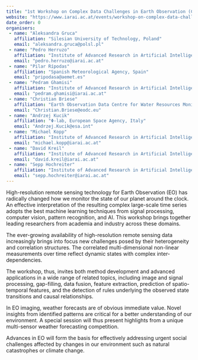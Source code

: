 ```yaml
---
title: "1st Workshop on Complex Data Challenges in Earth Observation (CDCEO)"
website: "https://www.iarai.ac.at/events/workshop-on-complex-data-challenges-in-earth-observation/"
date_order: 0
organisers:
 - name: "Aleksandra Gruca"
   affiliation: "Silesian University of Technology, Poland"
   email: "aleksandra.gruca@polsl.pl"
 - name: "Pedro Herruzo"
   affiliation: "Institute of Advanced Research in Artificial Intelligence, Austria"
   email: "pedro.herruzo@iarai.ac.at"
 - name: "Pilar Rípodas"
   affiliation: "Spanish Meteorological Agency, Spain"
   email: "pripodasa@aemet.es"
 - name: "Pedram Ghamisi"
   affiliation: "Institute of Advanced Research in Artificial Intelligence, Austria; Helmholtz-Zentrum Dresden-Rossendorf, Germany"
   email: "pedram.ghamisi@iarai.ac.at"
 - name: "Christian Briese"
   affiliation: "Earth Observation Data Centre for Water Resources Monitoring, Austria"
   email: "Christian.Briese@eodc.eu"
 - name: "Andrzej Kucik"
   affiliation: "Φ-lab, European Space Agency, Italy"
   email: "Andrzej.Kucik@esa.int"
 - name: "Michael Kopp"
   affiliation: "Institute of Advanced Research in Artificial Intelligence, Austria; Here Technologies, Switzerland"
   email: "michael.kopp@iarai.ac.at"
 - name: "David Kreil"
   affiliation: "Institute of Advanced Research in Artificial Intelligence, Austria"
   email: "david.kreil@iarai.ac.at"
 - name: "Sepp Hochreiter"
   affiliation: "Institute of Advanced Research in Artificial Intelligence, Austria"
   email: "sepp.hochreiter@iarai.ac.at"
---
```


High-resolution remote sensing technology for Earth Observation (EO) has radically changed how we monitor the state of our planet around the clock. An effective interpretation of the resulting complex large-scale time series adopts the best machine learning techniques from signal processing, computer vision, pattern recognition, and AI. This workshop brings together leading researchers from academia and industry across these domains. 

The ever-growing availability of high-resolution remote sensing data increasingly brings into focus new challenges posed by their heterogeneity and correlation structures. The correlated multi-dimensional non-linear measurements over time reflect dynamic states with complex inter-dependencies. 

The workshop, thus, invites both method development and advanced applications in a wide range of related topics, including image and signal processing, gap-filling, data fusion, feature extraction, prediction of spatio-temporal features, and the detection of rules underlying the observed state transitions and causal relationships. 

In EO imaging, weather forecasts are of obvious immediate value. Novel insights from identified patterns are critical for a better understanding of our environment. A special session will thus present highlights from a unique multi-sensor weather forecasting competition. 

Advances in EO will form the basis for effectively addressing urgent social challenges affected by changes in our environment such as natural catastrophes or climate change. 
